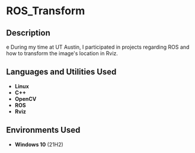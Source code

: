 # ROS_Transform

<h2>Description</h2>e
During my time at UT Austin, I participated in projects regarding ROS and how to transform the image's location in Rviz.<br />


<h2>Languages and Utilities Used</h2>

- <b>Linux</b> 
- <b>C++</b>
- <b>OpenCV</b>
- <b>ROS</b>
- <b>Rviz</b>

<h2>Environments Used </h2>

- <b>Windows 10</b> (21H2)
